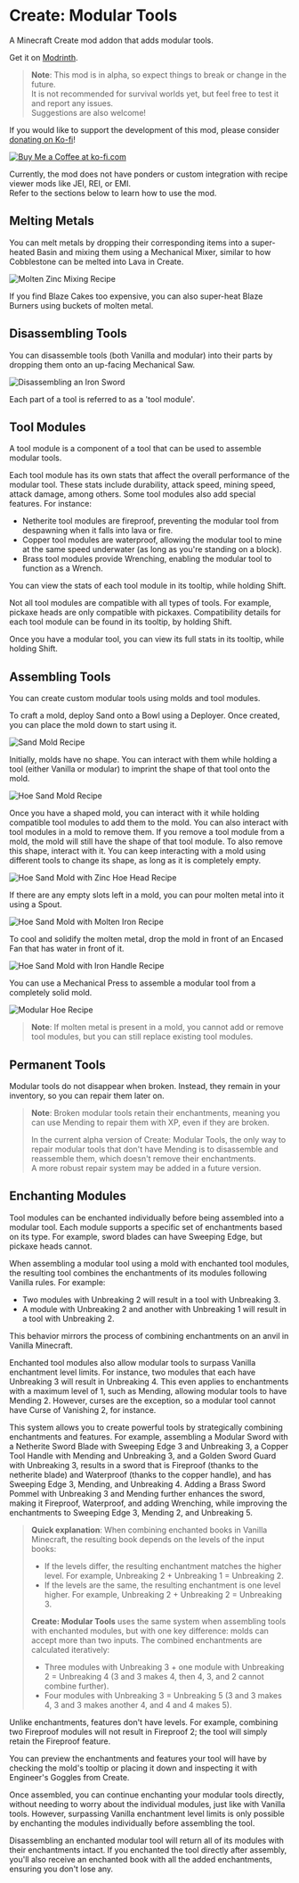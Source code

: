 # Create: Modular Tools

A Minecraft Create mod addon that adds modular tools.

Get it on [Modrinth](https://modrinth.com/mod/create-modular-tools).

> **Note**: This mod is in alpha, so expect things to break or change in the future.  
> It is not recommended for survival worlds yet, but feel free to test it and report any issues.  
> Suggestions are also welcome!

If you would like to support the development of this mod, please consider <a href="https://ko-fi.com/zlt09">donating on Ko-fi</a>!

<a href='https://ko-fi.com/J3J810251V' target='_blank'><img src='https://storage.ko-fi.com/cdn/kofi3.png?v=3' alt='Buy Me a Coffee at ko-fi.com'></a>

Currently, the mod does not have ponders or custom integration with recipe viewer mods like JEI, REI, or EMI.  
Refer to the sections below to learn how to use the mod.

## Melting Metals

You can melt metals by dropping their corresponding items into a super-heated Basin and mixing them using a Mechanical Mixer, similar to how Cobblestone can be melted into Lava in Create.

![Molten Zinc Mixing Recipe](https://github.com/user-attachments/assets/7c128396-0029-44a6-880e-c075e7eaa3ec)

If you find Blaze Cakes too expensive, you can also super-heat Blaze Burners using buckets of molten metal.

## Disassembling Tools

You can disassemble tools (both Vanilla and modular) into their parts by dropping them onto an up-facing Mechanical Saw.

![Disassembling an Iron Sword](https://github.com/user-attachments/assets/0b2a657b-e0ae-423c-b923-614954d380bc)

Each part of a tool is referred to as a 'tool module'.

## Tool Modules

A tool module is a component of a tool that can be used to assemble modular tools.

Each tool module has its own stats that affect the overall performance of the modular tool. These stats include durability, attack speed, mining speed, attack damage, among others. Some tool modules also add special features. For instance:

- Netherite tool modules are fireproof, preventing the modular tool from despawning when it falls into lava or fire.
- Copper tool modules are waterproof, allowing the modular tool to mine at the same speed underwater (as long as you're standing on a block).
- Brass tool modules provide Wrenching, enabling the modular tool to function as a Wrench.

You can view the stats of each tool module in its tooltip, while holding Shift.

Not all tool modules are compatible with all types of tools. For example, pickaxe heads are only compatible with pickaxes. Compatibility details for each tool module can be found in its tooltip, by holding Shift.

Once you have a modular tool, you can view its full stats in its tooltip, while holding Shift.

## Assembling Tools

You can create custom modular tools using molds and tool modules.

To craft a mold, deploy Sand onto a Bowl using a Deployer. Once created, you can place the mold down to start using it.

![Sand Mold Recipe](https://github.com/user-attachments/assets/a99acce7-7d25-48a5-b318-9d0b861150d3)

Initially, molds have no shape. You can interact with them while holding a tool (either Vanilla or modular) to imprint the shape of that tool onto the mold.

![Hoe Sand Mold Recipe](https://github.com/user-attachments/assets/4e023ef9-b425-46da-a14b-0faddc193ccb)

Once you have a shaped mold, you can interact with it while holding compatible tool modules to add them to the mold. You can also interact with tool modules in a mold to remove them. If you remove a tool module from a mold, the mold will still have the shape of that tool module. To also remove this shape, interact with it. You can keep interacting with a mold using different tools to change its shape, as long as it is completely empty.

![Hoe Sand Mold with Zinc Hoe Head Recipe](https://github.com/user-attachments/assets/41c0d4b2-d437-4e45-a0f6-95f59797d50e)

If there are any empty slots left in a mold, you can pour molten metal into it using a Spout.

![Hoe Sand Mold with Molten Iron Recipe](https://github.com/user-attachments/assets/7a03ae4a-ffad-4cc4-b582-4da89ca0ded1)

To cool and solidify the molten metal, drop the mold in front of an Encased Fan that has water in front of it.

![Hoe Sand Mold with Iron Handle Recipe](https://github.com/user-attachments/assets/76200554-6fef-4172-99f6-c5a28fa2a582)

You can use a Mechanical Press to assemble a modular tool from a completely solid mold.

![Modular Hoe Recipe](https://github.com/user-attachments/assets/f60031fd-80de-407e-957c-639f032af633)

> **Note**: If molten metal is present in a mold, you cannot add or remove tool modules, but you can still replace existing tool modules.

## Permanent Tools

Modular tools do not disappear when broken. Instead, they remain in your inventory, so you can repair them later on.

> **Note**: Broken modular tools retain their enchantments, meaning you can use Mending to repair them with XP, even if they are broken.
> 
> In the current alpha version of Create: Modular Tools, the only way to repair modular tools that don't have Mending is to disassemble and reassemble them, which doesn't remove their enchantments.  
> A more robust repair system may be added in a future version.

## Enchanting Modules

Tool modules can be enchanted individually before being assembled into a modular tool. Each module supports a specific set of enchantments based on its type. For example, sword blades can have Sweeping Edge, but pickaxe heads cannot.

When assembling a modular tool using a mold with enchanted tool modules, the resulting tool combines the enchantments of its modules following Vanilla rules. For example:

- Two modules with Unbreaking 2 will result in a tool with Unbreaking 3.
- A module with Unbreaking 2 and another with Unbreaking 1 will result in a tool with Unbreaking 2.

This behavior mirrors the process of combining enchantments on an anvil in Vanilla Minecraft.

Enchanted tool modules also allow modular tools to surpass Vanilla enchantment level limits. For instance, two modules that each have Unbreaking 3 will result in Unbreaking 4. This even applies to enchantments with a maximum level of 1, such as Mending, allowing modular tools to have Mending 2. However, curses are the exception, so a modular tool cannot have Curse of Vanishing 2, for instance.

This system allows you to create powerful tools by strategically combining enchantments and features. For example, assembling a Modular Sword with a Netherite Sword Blade with Sweeping Edge 3 and Unbreaking 3, a Copper Tool Handle with Mending and Unbreaking 3, and a Golden Sword Guard with Unbreaking 3, results in a sword that is Fireproof (thanks to the netherite blade) and Waterproof (thanks to the copper handle), and has Sweeping Edge 3, Mending, and Unbreaking 4. Adding a Brass Sword Pommel with Unbreaking 3 and Mending further enhances the sword, making it Fireproof, Waterproof, and adding Wrenching, while improving the enchantments to Sweeping Edge 3, Mending 2, and Unbreaking 5.

> **Quick explanation**: When combining enchanted books in Vanilla Minecraft, the resulting book depends on the levels of the input books:
> - If the levels differ, the resulting enchantment matches the higher level. For example, Unbreaking 2 + Unbreaking 1 = Unbreaking 2.
> - If the levels are the same, the resulting enchantment is one level higher. For example, Unbreaking 2 + Unbreaking 2 = Unbreaking 3.
>
> **Create: Modular Tools** uses the same system when assembling tools with enchanted modules, but with one key difference: molds can accept more than two inputs. The combined enchantments are calculated iteratively:
> - Three modules with Unbreaking 3 + one module with Unbreaking 2 = Unbreaking 4 (3 and 3 makes 4, then 4, 3, and 2 cannot combine further).
> - Four modules with Unbreaking 3 = Unbreaking 5 (3 and 3 makes 4, 3 and 3 makes another 4, and 4 and 4 makes 5).

Unlike enchantments, features don't have levels. For example, combining two Fireproof modules will not result in Fireproof 2; the tool will simply retain the Fireproof feature.

You can preview the enchantments and features your tool will have by checking the mold's tooltip or placing it down and inspecting it with Engineer's Goggles from Create.

Once assembled, you can continue enchanting your modular tools directly, without needing to worry about the individual modules, just like with Vanilla tools. However, surpassing Vanilla enchantment level limits is only possible by enchanting the modules individually before assembling the tool.

Disassembling an enchanted modular tool will return all of its modules with their enchantments intact. If you enchanted the tool directly after assembly, you'll also receive an enchanted book with all the added enchantments, ensuring you don't lose any.
